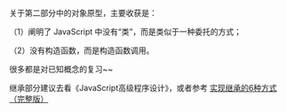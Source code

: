 关于第二部分中的对象原型，主要收获是：

（1）阐明了 JavaScript 中没有“类”，而是类似于一种委托的方式；

（2）没有构造函数，而是构造函数调用。

很多都是对已知概念的复习~~

继承部分建议去看《JavaScript高级程序设计》，或者参考 [实现继承的6种方式（完整版）](http://www.cnblogs.com/Ruth92/p/5514269.html)